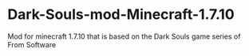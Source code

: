 # Dark-Souls-mod-Minecraft-1.7.10
Mod for minecraft 1.7.10 that is based on the Dark Souls game series of From Software

